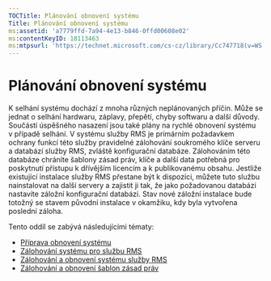 ```yaml
---
TOCTitle: Plánování obnovení systému
Title: Plánování obnovení systému
ms:assetid: 'a7779ffd-7a94-4e13-b846-0ffd00608e02'
ms:contentKeyID: 18113463
ms:mtpsurl: 'https://technet.microsoft.com/cs-cz/library/Cc747718(v=WS.10)'
---
```


Plánování obnovení systému
==========================

K selhání systému dochází z mnoha různých neplánovaných příčin. Může se jednat o selhání hardwaru, záplavy, přepětí, chyby softwaru a další důvody. Součástí úspěšného nasazení jsou také plány na rychlé obnovení systému v případě selhání. V systému služby RMS je primárním požadavkem ochrany funkcí této služby pravidelné zálohování soukromého klíče serveru a databází služby RMS, zvláště konfigurační databáze. Zálohováním této databáze chráníte šablony zásad práv, klíče a další data potřebná pro poskytnutí přístupu k dřívějším licencím a k publikovanému obsahu. Jestliže existující instalace služby RMS přestane být k dispozici, můžete tuto službu nainstalovat na další servery a zajistit ji tak, že jako požadovanou databázi nastavíte záložní konfigurační databázi. Stav nové záložní instalace bude totožný se stavem původní instalace v okamžiku, kdy byla vytvořena poslední záloha.

Tento oddíl se zabývá následujícími tématy:

-   [Příprava obnovení systému](https://technet.microsoft.com/885c047f-1e3b-4bf5-8248-3a4505759cbb)
-   [Zálohování systému pro službu RMS](https://technet.microsoft.com/c29894da-ee00-428c-8d48-80d8e5a83678)
-   [Zálohování a obnovení systému služby RMS](https://technet.microsoft.com/c11f3ac1-e512-402b-bf13-9ff21f5fe745)
-   [Zálohování a obnovení šablon zásad práv](https://technet.microsoft.com/a6ed3328-4128-45e8-9236-3de484b460de)
